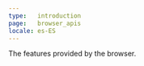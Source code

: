 ```yaml
---
type:   introduction
page:   browser_apis
locale: es-ES
---
```


The features provided by the browser.